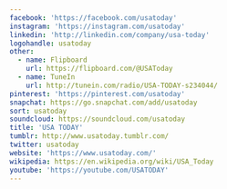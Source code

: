 ```yaml
---
facebook: 'https://facebook.com/usatoday'
instagram: 'https://instagram.com/usatoday'
linkedin: 'http://linkedin.com/company/usa-today'
logohandle: usatoday
other:
  - name: Flipboard
    url: https://flipboard.com/@USAToday
  - name: TuneIn
    url: http://tunein.com/radio/USA-TODAY-s234044/
pinterest: 'https://pinterest.com/usatoday'
snapchat: https://go.snapchat.com/add/usatoday
sort: usatoday
soundcloud: https://soundcloud.com/usatoday
title: 'USA TODAY'
tumblr: http://www.usatoday.tumblr.com/
twitter: usatoday
website: 'https://www.usatoday.com/'
wikipedia: https://en.wikipedia.org/wiki/USA_Today
youtube: 'https://youtube.com/USATODAY'
---
```

